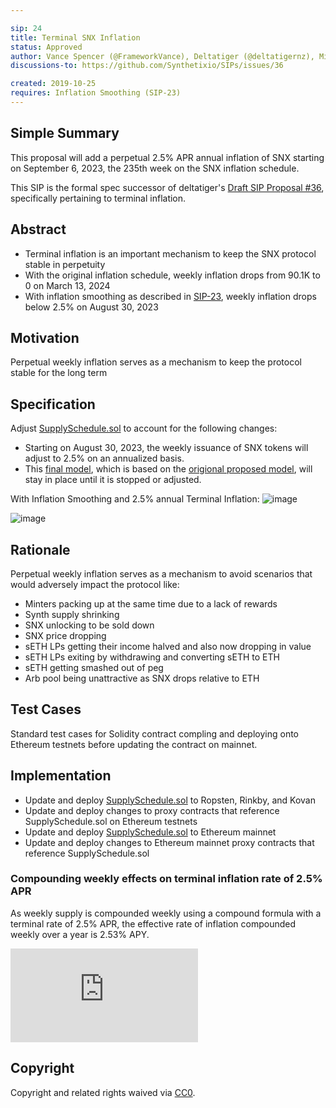 ```yaml
---

sip: 24
title: Terminal SNX Inflation
status: Approved
author: Vance Spencer (@FrameworkVance), Deltatiger (@deltatigernz), Michael Anderson (@meanderson)
discussions-to: https://github.com/Synthetixio/SIPs/issues/36

created: 2019-10-25
requires: Inflation Smoothing (SIP-23)
---
```

<!--You can leave these HTML comments in your merged SIP and delete the visible duplicate text guides, they will not appear and may be helpful to refer to if you edit it again. This is the suggested template for new SIPs. Note that an SIP number will be assigned by an editor. When opening a pull request to submit your SIP, please use an abbreviated title in the filename, `sip-draft_title_abbrev.md`. The title should be 44 characters or less.-->

## Simple Summary

<!--"If you can't explain it simply, you don't understand it well enough." Provide a simplified and layman-accessible explanation of the SIP.-->

This proposal will add a perpetual 2.5% APR annual inflation of SNX starting on September 6, 2023, the 235th week on the SNX inflation schedule.

This SIP is the formal spec successor of deltatiger's [Draft SIP Proposal #36](https://github.com/Synthetixio/SIPs/issues/36), specifically pertaining to terminal inflation.

## Abstract

<!--A short (~200 word) description of the technical issue being addressed.-->

- Terminal inflation is an important mechanism to keep the SNX protocol stable in perpetuity
- With the original inflation schedule, weekly inflation drops from 90.1K to 0 on March 13, 2024
- With inflation smoothing as described in [SIP-23](https://github.com/Synthetixio/SIPs/blob/master/SIPS/sip-23.md), weekly inflation drops below 2.5% on August 30, 2023

## Motivation

<!--The motivation is critical for SIPs that want to change Synthetix. It should clearly explain why the existing protocol specification is inadequate to address the problem that the SIP solves. SIP submissions without sufficient motivation may be rejected outright.-->

Perpetual weekly inflation serves as a mechanism to keep the protocol stable for the long term

## Specification

<!--The technical specification should describe the syntax and semantics of any new feature.-->

Adjust [SupplySchedule.sol](https://github.com/Synthetixio/synthetix/blob/master/contracts/SupplySchedule.sol) to account for the following changes:

- Starting on August 30, 2023, the weekly issuance of SNX tokens will adjust to 2.5% on an annualized basis.
- This [final model](https://docs.google.com/spreadsheets/d/1a5r9aFP5bh6wGG4-HIW2MWPf4yMthZvesZOurnG-v_8/edit#gid=0), which is based on the [origional proposed model](https://docs.google.com/spreadsheets/d/1rVXFnZSMvHEv5XpA5Q23x-cXEo7w-2T80wlAfT-YbuI/edit#gid=1445735519), will stay in place until it is stopped or adjusted.

With Inflation Smoothing and 2.5% annual Terminal Inflation:
![image](https://user-images.githubusercontent.com/55753617/69513159-b38a8000-0efb-11ea-894e-2a89064a0998.png)

![image](https://user-images.githubusercontent.com/55753617/69513160-b38a8000-0efb-11ea-9a96-4cfa95eb8ccd.png)

## Rationale

<!--The rationale fleshes out the specification by describing what motivated the design and why particular design decisions were made. It should describe alternate designs that were considered and related work, e.g. how the feature is supported in other languages. The rationale may also provide evidence of consensus within the community, and should discuss important objections or concerns raised during discussion.-->

Perpetual weekly inflation serves as a mechanism to avoid scenarios that would adversely impact the protocol like:

- Minters packing up at the same time due to a lack of rewards
- Synth supply shrinking
- SNX unlocking to be sold down
- SNX price dropping
- sETH LPs getting their income halved and also now dropping in value
- sETH LPs exiting by withdrawing and converting sETH to ETH
- sETH getting smashed out of peg
- Arb pool being unattractive as SNX drops relative to ETH

## Test Cases

<!--Test cases for an implementation are mandatory for SIPs but can be included with the implementation..-->

Standard test cases for Solidity contract compling and deploying onto Ethereum testnets before updating the contract on mainnet.

## Implementation

<!--The implementations must be completed before any SIP is given status "Implemented", but it need not be completed before the SIP is "Approved". While there is merit to the approach of reaching consensus on the specification and rationale before writing code, the principle of "rough consensus and running code" is still useful when it comes to resolving many discussions of API details.-->

- Update and deploy [SupplySchedule.sol](https://github.com/Synthetixio/synthetix/blob/master/contracts/SupplySchedule.sol) to Ropsten, Rinkby, and Kovan
- Update and deploy changes to proxy contracts that reference SupplySchedule.sol on Ethereum testnets
- Update and deploy [SupplySchedule.sol](https://github.com/Synthetixio/synthetix/blob/master/contracts/SupplySchedule.sol) to Ethereum mainnet
- Update and deploy changes to Ethereum mainnet proxy contracts that reference SupplySchedule.sol

### Compounding weekly effects on terminal inflation rate of 2.5% APR 

As weekly supply is compounded weekly using a compound formula with a terminal rate of 2.5% APR, the effective rate of inflation compounded weekly over a year is 2.53% APY. 

![equation](http://www.sciweavers.org/tex2img.php?eq=%281%20%2B%20%5Cfrac%7B0.025%7D%7B52%7D%29%20%5E%7B52%7D%20%3D%201.0253089608&bc=White&fc=Black&im=jpg&fs=12&ff=arev&edit=0)

## Copyright

Copyright and related rights waived via [CC0](https://creativecommons.org/publicdomain/zero/1.0/).
